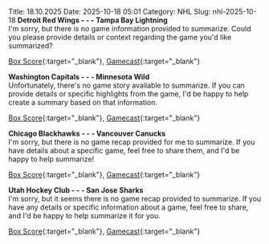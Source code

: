 Title: 18.10.2025
Date: 2025-10-18 05:01
Category: NHL 
Slug: nhl-2025-10-18 
**Detroit Red Wings - - - Tampa Bay Lightning**  
I'm sorry, but there is no game information provided to summarize. Could you please provide details or context regarding the game you'd like summarized? 

[Box Score](/gamecenter/tbl-vs-det/2025/10/17/2025020072){:target="_blank"}, [Gamecast](https://www.nhl.com/news/tampa-bay-lightning-detroit-red-wings-game-recap-october-17){:target="_blank"}<br>

**Washington Capitals - - - Minnesota Wild**  
Unfortunately, there's no game story available to summarize. If you can provide details or specific highlights from the game, I'd be happy to help create a summary based on that information. 

[Box Score](/gamecenter/min-vs-wsh/2025/10/17/2025020073){:target="_blank"}, [Gamecast](https://www.nhl.com/news/minnesota-wild-washington-capitals-game-recap-october-17){:target="_blank"}<br>

**Chicago Blackhawks - - - Vancouver Canucks**  
I'm sorry, but there is no game recap provided for me to summarize. If you have details about a specific game, feel free to share them, and I'd be happy to help summarize! 

[Box Score](/gamecenter/van-vs-chi/2025/10/17/2025020074){:target="_blank"}, [Gamecast](https://www.nhl.com/news/vancouver-canucks-chicago-blackhawks-game-recap-october-17){:target="_blank"}<br>

**Utah Hockey Club - - - San Jose Sharks**  
I'm sorry, but it seems there is no game recap provided to summarize. If you have any details or specific information about a game, feel free to share, and I'd be happy to help summarize it for you. 

[Box Score](/gamecenter/sjs-vs-uta/2025/10/17/2025020075){:target="_blank"}, [Gamecast](https://www.nhl.com/news/san-jose-sharks-utah-hockey-club-game-recap-october-17){:target="_blank"}<br>

